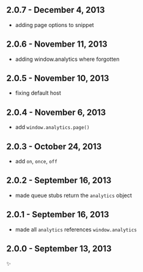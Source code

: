 2.0.7 - December 4, 2013
------------------------
* adding page options to snippet

2.0.6 - November 11, 2013
-------------------------
* adding window.analytics where forgotten

2.0.5 - November 10, 2013
-------------------------
* fixing default host

2.0.4 - November 6, 2013
------------------------
* add `window.analytics.page()`

2.0.3 - October 24, 2013
------------------------
* add `on`, `once`, `off`

2.0.2 - September 16, 2013
--------------------------
* made queue stubs return the `analytics` object

2.0.1 - September 16, 2013
--------------------------
* made all `analytics` references `window.analytics`

2.0.0 - September 13, 2013
--------------------------
:sparkles: